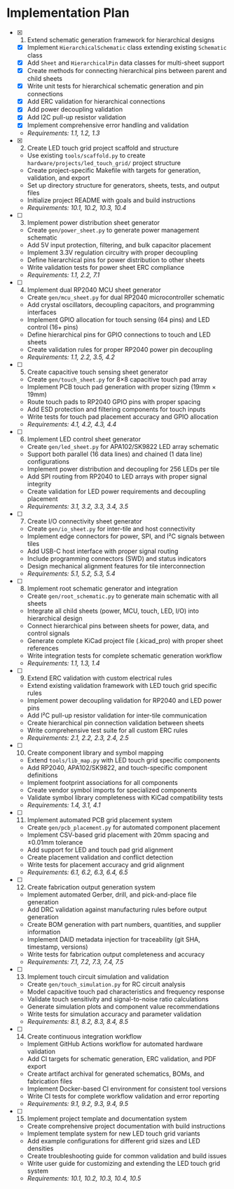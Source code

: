 # Implementation Plan

- [x] 1. Extend schematic generation framework for hierarchical designs
  - [x] Implement `HierarchicalSchematic` class extending existing `Schematic` class
  - [x] Add `Sheet` and `HierarchicalPin` data classes for multi-sheet support
  - [x] Create methods for connecting hierarchical pins between parent and child sheets
  - [x] Write unit tests for hierarchical schematic generation and pin connections
  - [x] Add ERC validation for hierarchical connections
  - [x] Add power decoupling validation
  - [x] Add I2C pull-up resistor validation
  - [x] Implement comprehensive error handling and validation
  - _Requirements: 1.1, 1.2, 1.3_

- [x] 2. Create LED touch grid project scaffold and structure
  - Use existing `tools/scaffold.py` to create `hardware/projects/led_touch_grid/` project structure
  - Create project-specific Makefile with targets for generation, validation, and export
  - Set up directory structure for generators, sheets, tests, and output files
  - Initialize project README with goals and build instructions
  - _Requirements: 10.1, 10.2, 10.3, 10.4_

- [ ] 3. Implement power distribution sheet generator
  - Create `gen/power_sheet.py` to generate power management schematic
  - Add 5V input protection, filtering, and bulk capacitor placement
  - Implement 3.3V regulation circuitry with proper decoupling
  - Define hierarchical pins for power distribution to other sheets
  - Write validation tests for power sheet ERC compliance
  - _Requirements: 1.1, 2.2, 7.1_

- [ ] 4. Implement dual RP2040 MCU sheet generator
  - Create `gen/mcu_sheet.py` for dual RP2040 microcontroller schematic
  - Add crystal oscillators, decoupling capacitors, and programming interfaces
  - Implement GPIO allocation for touch sensing (64 pins) and LED control (16+ pins)
  - Define hierarchical pins for GPIO connections to touch and LED sheets
  - Create validation rules for proper RP2040 power pin decoupling
  - _Requirements: 1.1, 2.2, 3.5, 4.2_

- [ ] 5. Create capacitive touch sensing sheet generator
  - Create `gen/touch_sheet.py` for 8×8 capacitive touch pad array
  - Implement PCB touch pad generation with proper sizing (19mm × 19mm)
  - Route touch pads to RP2040 GPIO pins with proper spacing
  - Add ESD protection and filtering components for touch inputs
  - Write tests for touch pad placement accuracy and GPIO allocation
  - _Requirements: 4.1, 4.2, 4.3, 4.4_

- [ ] 6. Implement LED control sheet generator
  - Create `gen/led_sheet.py` for APA102/SK9822 LED array schematic
  - Support both parallel (16 data lines) and chained (1 data line) configurations
  - Implement power distribution and decoupling for 256 LEDs per tile
  - Add SPI routing from RP2040 to LED arrays with proper signal integrity
  - Create validation for LED power requirements and decoupling placement
  - _Requirements: 3.1, 3.2, 3.3, 3.4, 3.5_

- [ ] 7. Create I/O connectivity sheet generator
  - Create `gen/io_sheet.py` for inter-tile and host connectivity
  - Implement edge connectors for power, SPI, and I²C signals between tiles
  - Add USB-C host interface with proper signal routing
  - Include programming connectors (SWD) and status indicators
  - Design mechanical alignment features for tile interconnection
  - _Requirements: 5.1, 5.2, 5.3, 5.4_

- [ ] 8. Implement root schematic generator and integration
  - Create `gen/root_schematic.py` to generate main schematic with all sheets
  - Integrate all child sheets (power, MCU, touch, LED, I/O) into hierarchical design
  - Connect hierarchical pins between sheets for power, data, and control signals
  - Generate complete KiCad project file (.kicad_pro) with proper sheet references
  - Write integration tests for complete schematic generation workflow
  - _Requirements: 1.1, 1.3, 1.4_

- [ ] 9. Extend ERC validation with custom electrical rules
  - Extend existing validation framework with LED touch grid specific rules
  - Implement power decoupling validation for RP2040 and LED power pins
  - Add I²C pull-up resistor validation for inter-tile communication
  - Create hierarchical pin connection validation between sheets
  - Write comprehensive test suite for all custom ERC rules
  - _Requirements: 2.1, 2.2, 2.3, 2.4, 2.5_

- [ ] 10. Create component library and symbol mapping
  - Extend `tools/lib_map.py` with LED touch grid specific components
  - Add RP2040, APA102/SK9822, and touch-specific component definitions
  - Implement footprint associations for all components
  - Create vendor symbol imports for specialized components
  - Validate symbol library completeness with KiCad compatibility tests
  - _Requirements: 1.4, 3.1, 4.1_

- [ ] 11. Implement automated PCB grid placement system
  - Create `gen/pcb_placement.py` for automated component placement
  - Implement CSV-based grid placement with 20mm spacing and ±0.01mm tolerance
  - Add support for LED and touch pad grid alignment
  - Create placement validation and conflict detection
  - Write tests for placement accuracy and grid alignment
  - _Requirements: 6.1, 6.2, 6.3, 6.4, 6.5_

- [ ] 12. Create fabrication output generation system
  - Implement automated Gerber, drill, and pick-and-place file generation
  - Add DRC validation against manufacturing rules before output generation
  - Create BOM generation with part numbers, quantities, and supplier information
  - Implement DAID metadata injection for traceability (git SHA, timestamp, versions)
  - Write tests for fabrication output completeness and accuracy
  - _Requirements: 7.1, 7.2, 7.3, 7.4, 7.5_

- [ ] 13. Implement touch circuit simulation and validation
  - Create `gen/touch_simulation.py` for RC circuit analysis
  - Model capacitive touch pad characteristics and frequency response
  - Validate touch sensitivity and signal-to-noise ratio calculations
  - Generate simulation plots and component value recommendations
  - Write tests for simulation accuracy and parameter validation
  - _Requirements: 8.1, 8.2, 8.3, 8.4, 8.5_

- [ ] 14. Create continuous integration workflow
  - Implement GitHub Actions workflow for automated hardware validation
  - Add CI targets for schematic generation, ERC validation, and PDF export
  - Create artifact archival for generated schematics, BOMs, and fabrication files
  - Implement Docker-based CI environment for consistent tool versions
  - Write CI tests for complete workflow validation and error reporting
  - _Requirements: 9.1, 9.2, 9.3, 9.4, 9.5_

- [ ] 15. Implement project template and documentation system
  - Create comprehensive project documentation with build instructions
  - Implement template system for new LED touch grid variants
  - Add example configurations for different grid sizes and LED densities
  - Create troubleshooting guide for common validation and build issues
  - Write user guide for customizing and extending the LED touch grid system
  - _Requirements: 10.1, 10.2, 10.3, 10.4, 10.5_
